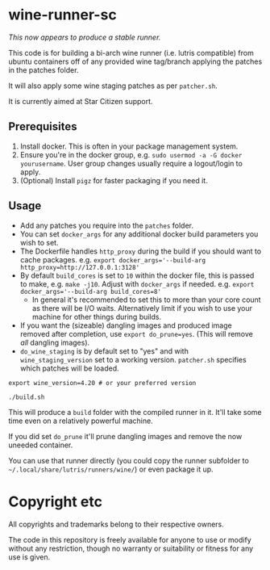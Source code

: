 # wine-runner-sc

_This now appears to produce a stable runner._

This code is for building a bi-arch wine runner (i.e. lutris compatible) from ubuntu containers off of any provided wine tag/branch applying the patches in the patches folder.

It will also apply some wine staging patches as per `patcher.sh`.

It is currently aimed at Star Citizen support.

## Prerequisites

1) Install docker. This is often in your package management system.
2) Ensure you're in the docker group, e.g. `sudo usermod -a -G docker yourusername`. User group changes usually require a logout/login to apply.
3) (Optional) Install `pigz` for faster packaging if you need it.

## Usage

- Add any patches you require into the `patches` folder.
- You can set `docker_args` for any additional docker build parameters you wish to set.
- The Dockerfile handles `http_proxy` during the build if you should want to cache packages. e.g. `export docker_args='--build-arg http_proxy=http://127.0.0.1:3128'`
- By default `build_cores` is set to `10` within the docker file, this is passed to make, e.g. `make -j10`. Adjust with `docker_args` if needed. e.g. `export docker_args='--build-arg build_cores=8'`
  - In general it's recommended to set this to more than your core count as there will be I/O waits. Alternatively limit if you wish to use your machine for other things during builds.
- If you want the (sizeable) dangling images and produced image removed after completion, use `export do_prune=yes`. (This will remove _all_ dangling images).
- `do_wine_staging` is by default set to "yes" and with `wine_staging_version` set to a working version. `patcher.sh` specifies which patches will be loaded.

```
export wine_version=4.20 # or your preferred version

./build.sh
```

This will produce a `build` folder with the compiled runner in it. It'll take some time even on a relatively powerful machine.

If you did set `do_prune` it'll prune dangling images and remove the now uneeded container.

You can use that runner directly (you could copy the runner subfolder to `~/.local/share/lutris/runners/wine/`) or even package it up.

# Copyright etc

All copyrights and trademarks belong to their respective owners.

The code in this repository is freely available for anyone to use or modify without any restriction, though no warranty or suitability or fitness for any use is given.
